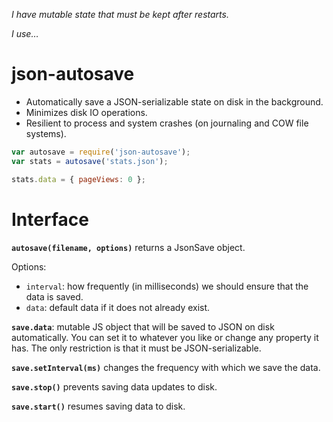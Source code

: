 *I have mutable state that must be kept after restarts.*

*I use…*

# json-autosave

- Automatically save a JSON-serializable state on disk in the background.
- Minimizes disk IO operations.
- Resilient to process and system crashes (on journaling and COW file systems).

```js
var autosave = require('json-autosave');
var stats = autosave('stats.json');

stats.data = { pageViews: 0 };
```

# Interface

**`autosave(filename, options)`** returns a JsonSave object.

Options:

- `interval`: how frequently (in milliseconds) we should ensure that the data is
  saved.
- `data`: default data if it does not already exist.

**`save.data`**: mutable JS object that will be saved to JSON on disk
automatically. You can set it to whatever you like or change any property it
has. The only restriction is that it must be JSON-serializable.

**`save.setInterval(ms)`** changes the frequency with which we save the
data.

**`save.stop()`** prevents saving data updates to disk.

**`save.start()`** resumes saving data to disk.

